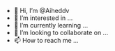 - 👋 Hi, I’m @Aiheddv
- 👀 I’m interested in ...
- 🌱 I’m currently learning ...
- 💞️ I’m looking to collaborate on ...
- 📫 How to reach me ...

<!---
Aiheddv/Aiheddv is a ✨ special ✨ repository because its `README.md` (this file) appears on your GitHub profile.
You can click the Preview link to take a look at your changes.
--->

